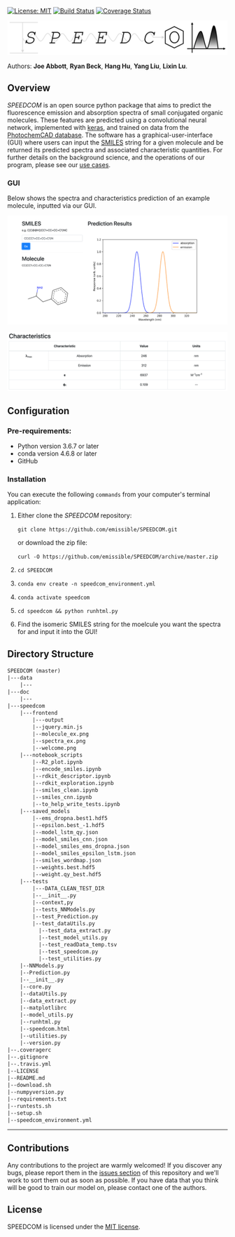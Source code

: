 [![License: MIT](https://img.shields.io/badge/license-MIT-green.svg)](https://opensource.org/licenses/MIT)
[![Build Status](https://travis-ci.com/emissible/SPEEDCOM.svg?branch=master)](https://travis-ci.com/emissible/SPEEDCOM)
[![Coverage Status](https://coveralls.io/repos/github/emissible/SPEEDCOM/badge.svg?branch=master)](https://coveralls.io/github/emissible/SPEEDCOM?branch=master)

<p align="center"><img src="doc/source/_static/logo.png" alt="SPEEDCOM" title="SPEEDCOM"/></p>

Authors: **Joe Abbott**, **Ryan Beck**, **Hang Hu**, **Yang Liu**, **Lixin Lu**.

## Overview

_SPEEDCOM_ is an open source python package that aims to predict the fluorescence emission and absorption spectra of small conjugated organic molecules. These features are predicted using a convolutional neural network, implemented with [keras](https://github.com/keras-team/keras), and trained on data from the [PhotochemCAD database](http://www.photochemcad.com/PhotochemCAD.html). The software has a graphical-user-interface (GUI) where users can input the [SMILES](https://en.wikipedia.org/wiki/Simplified_molecular-input_line-entry_system) string for a given molecule and be returned its predicted spectra and associated characteristic quantities. For further details on the background science, and the operations of our program, please see our [use cases](https://github.com/emissible/SPEEDCOM/blob/master/use_cases.md).

### GUI

Below shows the spectra and characteristics prediction of an example molecule, inputted via our GUI.

<p align="center"><img src="doc/source/_static/prediction_screenshot.png" alt="SPEEDCOM spectra prediction" title="SPEEDCOM spectra prediction"/></p>

<p align="center"><img src="doc/source/_static/charac_screenshot.png" alt="SPEEDCOM chracteristics prediction" title="SPEEDCOM characteristics prediction"/></p>


## Configuration

### Pre-requirements:

* Python version 3.6.7 or later
* conda version 4.6.8 or later
* GitHub 

### Installation

You can execute the following ``commands`` from your computer's terminal application: 

1. Either clone the _SPEEDCOM_ repository:

	``git clone https://github.com/emissible/SPEEDCOM.git ``  
	
	or download the zip file:  
	
	`` curl -O https://github.com/emissible/SPEEDCOM/archive/master.zip ``
	
2. `` cd SPEEDCOM ``
	
2. ``conda env create -n speedcom_environment.yml``

3. ``conda activate speedcom``

4. ``cd speedcom && python runhtml.py``

5. Find the isomeric SMILES string for the moelcule you want the spectra for and input it into the GUI!

## Directory Structure

	SPEEDCOM (master)  
    |---data  
        |--- 
    |---doc  
        |--- 
    |---speedcom  
        |---frontend
            |---output
            |--jquery.min.js
            |--molecule_ex.png
            |--spectra_ex.png
            |--welcome.png
        |---notebook_scripts
            |--R2_plot.ipynb
            |--encode_smiles.ipynb
            |--rdkit_descriptor.ipynb
            |--rdkit_exploration.ipynb
            |--smiles_clean.ipynb
            |--smiles_cnn.ipynb
            |--to_help_write_tests.ipynb
        |---saved_models
            |--ems_dropna.best1.hdf5
            |--epsilon.best_-1.hdf5
            |--model_lstm_qy.json
            |--model_smiles_cnn.json
            |--model_smiles_ems_dropna.json
            |--model_smiles_epsilon_lstm.json
            |--smiles_wordmap.json
            |--weights.best.hdf5
            |--weight.qy_best.hdf5
        |---tests
            |---DATA_CLEAN_TEST_DIR
            |--__init__.py
            |--context,py
            |--tests_NNModels.py
            |--test_Prediction.py
            |--test_dataUtils.py
        	  |--test_data_extract.py
         	  |--test_model_utils.py
         	  |--test_readData_temp.tsv
         	  |--test_speedcom.py
         	  |--test_utilities.py
        |--NNModels.py
        |--Prediction.py
        |--__init__.py
        |--core.py
        |--dataUtils.py
        |--data_extract.py
        |--matplotlibrc
        |--model_utils.py
        |--runhtml.py
        |--speedcom.html
        |--utilities.py
        |--version.py  
    |--.coveragerc
    |--.gitignore  
    |--.travis.yml
    |--LICENSE  
    |--README.md 
    |--download.sh
    |--numpyversion.py
    |--requirements.txt
    |--runtests.sh
    |--setup.sh
    |--speedcom_environment.yml 

----


## Contributions

Any contributions to the project are warmly welcomed! If you discover any bugs, please report them in the [issues section](https://github.com/emissible/SPEEDCOM/issues) of this repository and we'll work to sort them out as soon as possible. If you have data that you think will be good to train our model on, please contact one of the authors. 


## License

SPEEDCOM is licensed under the [MIT license](https://github.com/emissible/SPEEDCOM/blob/master/LICENSE).
